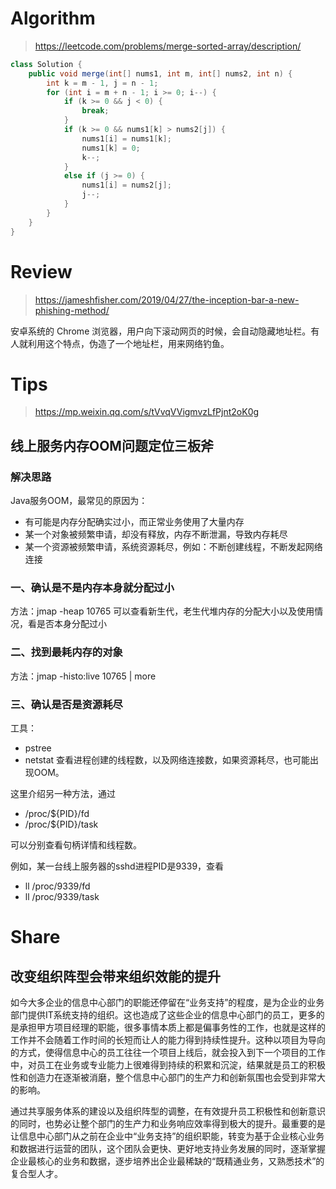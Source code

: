 # Algorithm
> https://leetcode.com/problems/merge-sorted-array/description/

```java
class Solution {
    public void merge(int[] nums1, int m, int[] nums2, int n) {
        int k = m - 1, j = n - 1;
		for (int i = m + n - 1; i >= 0; i--) {
			if (k >= 0 && j < 0) {
				break;
			}
			if (k >= 0 && nums1[k] > nums2[j]) {
				nums1[i] = nums1[k];
				nums1[k] = 0;
				k--;
			}
			else if (j >= 0) {
				nums1[i] = nums2[j];
				j--;
			}
		}
    }
}
```

# Review
> https://jameshfisher.com/2019/04/27/the-inception-bar-a-new-phishing-method/

安卓系统的 Chrome 浏览器，用户向下滚动网页的时候，会自动隐藏地址栏。有人就利用这个特点，伪造了一个地址栏，用来网络钓鱼。

# Tips
> https://mp.weixin.qq.com/s/tVvqVVigmvzLfPjnt2oK0g

## 线上服务内存OOM问题定位三板斧

### 解决思路
Java服务OOM，最常见的原因为：
* 有可能是内存分配确实过小，而正常业务使用了大量内存
* 某一个对象被频繁申请，却没有释放，内存不断泄漏，导致内存耗尽
* 某一个资源被频繁申请，系统资源耗尽，例如：不断创建线程，不断发起网络连接

### 一、确认是不是内存本身就分配过小
方法：jmap -heap 10765
可以查看新生代，老生代堆内存的分配大小以及使用情况，看是否本身分配过小

### 二、找到最耗内存的对象
方法：jmap -histo:live 10765 | more

### 三、确认是否是资源耗尽
工具：
* pstree
* netstat
查看进程创建的线程数，以及网络连接数，如果资源耗尽，也可能出现OOM。 

这里介绍另一种方法，通过
* /proc/${PID}/fd
* /proc/${PID}/task

可以分别查看句柄详情和线程数。

例如，某一台线上服务器的sshd进程PID是9339，查看
* ll /proc/9339/fd
* ll /proc/9339/task

# Share

## 改变组织阵型会带来组织效能的提升

如今大多企业的信息中心部门的职能还停留在“业务支持”的程度，是为企业的业务部门提供IT系统支持的组织。这也造成了这些企业的信息中心部门的员工，更多的是承担甲方项目经理的职能，很多事情本质上都是偏事务性的工作，也就是这样的工作并不会随着工作时间的长短而让人的能力得到持续性提升。这种以项目为导向的方式，使得信息中心的员工往往一个项目上线后，就会投入到下一个项目的工作中，对员工在业务或专业能力上很难得到持续的积累和沉淀，结果就是员工的积极性和创造力在逐渐被消磨，整个信息中心部门的生产力和创新氛围也会受到非常大的影响。

通过共享服务体系的建设以及组织阵型的调整，在有效提升员工积极性和创新意识的同时，也势必让整个部门的生产力和业务响应效率得到极大的提升。最重要的是让信息中心部门从之前在企业中“业务支持”的组织职能，转变为基于企业核心业务和数据进行运营的团队，这个团队会更快、更好地支持业务发展的同时，逐渐掌握企业最核心的业务和数据，逐步培养出企业最稀缺的“既精通业务，又熟悉技术”的复合型人才。